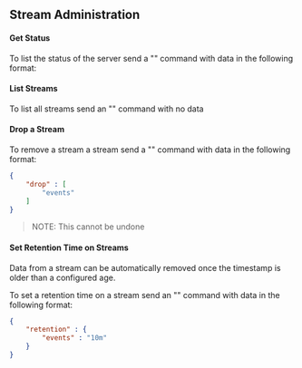 ## Stream Administration

#### Get Status

To list the status of the server send a "<status>" command with data in the following format:


#### List Streams

To list all streams send an "<stream>" command with no data

#### Drop a Stream

To remove a stream a stream send a "<stream>" command with data in the following format:

~~~JSON
{
    "drop" : [
        "events"
    ]
}
~~~

 > NOTE: This cannot be undone

#### Set Retention Time on Streams

Data from a stream can be automatically removed once the timestamp is older than a configured age.

To set a retention time on a stream send an "<stream>" command with data in the following format:

~~~JSON
{
    "retention" : {
        "events" : "10m"
    }
}
~~~